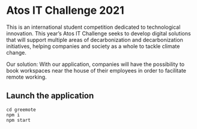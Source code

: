 # Atos IT Challenge 2021

This is an international student competition dedicated to technological innovation. This year’s Atos IT Challenge seeks to develop digital solutions that will support multiple areas of decarbonization and decarbonization initiatives, helping companies and society as a whole to tackle climate change.

Our solution: With our application, companies will have the possibility to book workspaces near the house of their employees in order to facilitate remote working. 

## Launch the application

```
cd greemote
npm i
npm start
```

